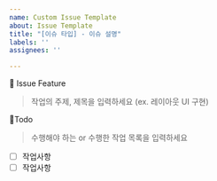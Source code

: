 ```yaml
---
name: Custom Issue Template
about: Issue Template
title: "[이슈 타입] - 이슈 설명"
labels: ''
assignees: ''

---
```


📕 Issue Feature 
> 작업의 주제, 제목을 입력하세요 (ex. 레이아웃 UI 구현)

🧾Todo
> 수행해야 하는 or 수행한 작업 목록을 입력하세요
- [ ] 작업사항
- [ ] 작업사항

